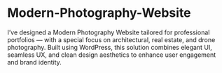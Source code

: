 # Modern-Photography-Website
I’ve designed a Modern Photography Website tailored for professional portfolios — with a special focus on architectural, real estate, and drone photography. Built using WordPress, this solution combines elegant UI, seamless UX, and clean design aesthetics to enhance user engagement and brand identity.
